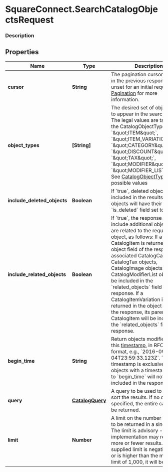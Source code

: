 # SquareConnect.SearchCatalogObjectsRequest

### Description



## Properties
Name | Type | Description | Notes
------------ | ------------- | ------------- | -------------
**cursor** | **String** | The pagination cursor returned in the previous response. Leave unset for an initial request. See [Pagination](https://developer.squareup.com/docs/basics/api101/pagination) for more information. | [optional] 
**object_types** | **[String]** | The desired set of object types to appear in the search results. The legal values are taken from the CatalogObjectType enum: &#x60;\&quot;ITEM\&quot;&#x60;, &#x60;\&quot;ITEM_VARIATION\&quot;&#x60;, &#x60;\&quot;CATEGORY\&quot;&#x60;, &#x60;\&quot;DISCOUNT\&quot;&#x60;, &#x60;\&quot;TAX\&quot;&#x60;, &#x60;\&quot;MODIFIER\&quot;&#x60;, or &#x60;\&quot;MODIFIER_LIST\&quot;&#x60;. See [CatalogObjectType](#type-catalogobjecttype) for possible values | [optional] 
**include_deleted_objects** | **Boolean** | If &#x60;true&#x60;, deleted objects will be included in the results. Deleted objects will have their &#x60;is_deleted&#x60; field set to &#x60;true&#x60;. | [optional] 
**include_related_objects** | **Boolean** | If &#x60;true&#x60;, the response will include additional objects that are related to the requested object, as follows:  If a CatalogItem is returned in the object field of the response, its associated CatalogCategory, CatalogTax objects, CatalogImage objects and CatalogModifierList objects will be included in the &#x60;related_objects&#x60; field of the response.  If a CatalogItemVariation is returned in the object field of the response, its parent CatalogItem will be included in the &#x60;related_objects&#x60; field of the response. | [optional] 
**begin_time** | **String** | Return objects modified after this [timestamp](https://developer.squareup.com/docs/build-basics/working-with-dates), in RFC 3339 format, e.g., &#x60;2016-09-04T23:59:33.123Z&#x60;. The timestamp is exclusive - objects with a timestamp equal to &#x60;begin_time&#x60; will not be included in the response. | [optional] 
**query** | [**CatalogQuery**](CatalogQuery.md) | A query to be used to filter or sort the results. If no query is specified, the entire catalog will be returned. | [optional] 
**limit** | **Number** | A limit on the number of results to be returned in a single page. The limit is advisory - the implementation may return more or fewer results. If the supplied limit is negative, zero, or is higher than the maximum limit of 1,000, it will be ignored. | [optional] 


